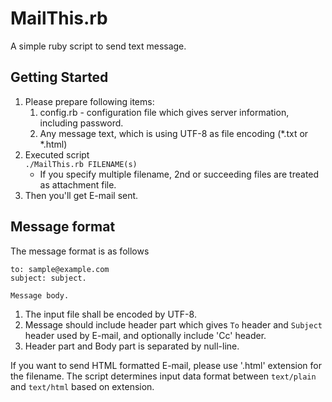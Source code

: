 # MailThis.rb

A simple ruby script to send text message.

## Getting Started

1. Please prepare following items:
	1. config.rb - configuration file which gives server information, including password.
	1. Any message text, which is using UTF-8 as file encoding (*.txt or *.html)
1. Executed script <br />
	`./MailThis.rb FILENAME(s)`
	* If you specify multiple filename, 2nd or succeeding files are treated as attachment file.
1. Then you'll get E-mail sent.

## Message format

The message format is as follows

```
to: sample@example.com
subject: subject.

Message body.
```

1. The input file shall be encoded by UTF-8.
1. Message should include header part which gives `To` header and `Subject` header used by E-mail, and optionally include 'Cc' header.
1. Header part and Body part is separated by null-line.

If you want to send HTML formatted E-mail, please use '.html' extension for the filename.
The script determines input data format between `text/plain` and `text/html` based on extension.
